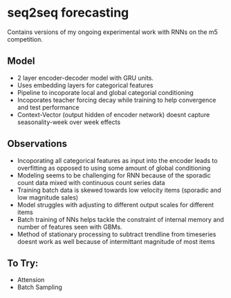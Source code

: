 # seq2seq forecasting 
Contains versions of my ongoing experimental work with RNNs on the m5 competition. 

## Model 
* 2 layer encoder-decoder model with GRU units. 
* Uses embedding layers for categorical features
* Pipeline to incoporate local and global categorial conditioning
* Incoporates teacher forcing decay while training to help convergence and test performance 
* Context-Vector (output hidden of encoder network) doesnt capture seasonality-week over week effects 

## Observations 
* Incoporating all categorical features as input into the encoder leads to overfitting as opposed to using some amount of global conditioning
* Modeling seems to be challenging for RNN because of the sporadic count data mixed with continuous count series data  
* Training batch data is skewed towards low velocity items (sporadic and low magnitude sales)
* Model struggles with adjusting to different output scales for different items 
* Batch training of NNs helps tackle the constraint of internal memory and number of features seen with GBMs. 
* Method of stationary processing to subtract trendline from timeseries doesnt work as well because of intermittant magnitude of most items 

## To Try:
* Attension 
* Batch Sampling 
